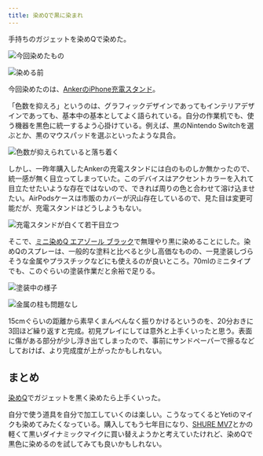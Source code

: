 ```yaml
---
title: 染めQで黒に染まれ
---
```

手持ちのガジェットを染めQで染めた。

![](https://lh6.googleusercontent.com/OaDgnReJV9QLvcJ2TQEX4SWMxEhIMNI9Hy3FjIDRElWi4EIWERJCLsWoN7V6ueMt4Diy3aEjAZ4C1TjGbr4v8n3TE9Fkr9aQSrdoQOnnOFJIex0IO9hSCgQZWGvqkk73u7NOLqwsqHMCCT-jkTWldernoRgwlI5WQQPp5CDuZGVohHEUc9J-9dDW8KaN "今回染めたもの")

![](https://lh5.googleusercontent.com/c3c6IeZeoHRk51Vj4QIjrOVO6nXKXgm2i0musL4vFjeVgYV2Z57oPp9kSgJQAldlGPMu-IyvC6dbj-5sDmF7rP9dqTTVScq-i4yE4H2R0e84qon3yeKtyxFzLXUhXpfxi_7bgK7OsxQPT-ms3Hv8kWRGDS78wFoAIoaJxzl7CXO_7RqySDOrKJq6060F "染める前")

今回染めたのは、[AnkerのiPhone充電スタンド](https://r7kamura.com/articles/2021-09-06-anker-iphone-stand)。

「色数を抑えろ」というのは、グラフィックデザインであってもインテリアデザインであっても、基本中の基本としてよく語られている。自分の作業机でも、使う機器を黒色に統一するよう心掛けている。例えば、黒のNintendo Switchを選ぶとか、黒のマウスパッドを選ぶといったような具合。

![](https://lh6.googleusercontent.com/TtWKiBs4zr9ZSTF7tszjnlpZHIDfJtgrGmH1Rv8amsMnE1V6s925eSTmpSspVDs0Dm3SZvAJMOlFfUqXURD3V6thNnltu7hJq__ZVmLIGvnaE4lVpgIXGYshHlyquBjEyQS1VB9DkSo5S_hDhAhsNqZYPeBfznRjt8pfH8Chv0gLadJ1awGbRi1vcYy8 "色数が抑えられていると落ち着く")

しかし、一昨年購入したAnkerの充電スタンドには白のものしか無かったので、統一感が無く目立ってしまっていた。このデバイスはアクセントカラーを入れて目立たせたいような存在ではないので、できれば周りの色と合わせて溶け込ませたい。AirPodsケースは市販のカバーが沢山存在しているので、見た目は変更可能だが、充電スタンドはどうしようもない。

![](https://lh6.googleusercontent.com/bZqYDPBwoN55CiHTdHSBAMcyNdxe_dsx5ZGTb_A1dKDezxmSZ-YgApoNZXj1jicUl-67QWEC_wNwHhac_JZTy3ZdeNXs1SsNc3VoHc0mpbYVMhrCZLfGWAtElXI1vRhaiCPbB9DF7EkiWJV-2L_d-IjrZ28DHm9iq5bXZWpaUHvgOmo8XZLy5DTJkM6x "充電スタンドが白くて若干目立つ")

そこで、[ミニ染めQ エアゾール ブラック](https://www.amazon.co.jp/dp/B003QMFUKO)で無理やり黒に染めることにした。染めQのスプレーは、一般的な塗料と比べると少し高価なものの、一見塗装しづらそうな金属やプラスチックなどにも使えるのが良いところ。70mlのミニタイプでも、このぐらいの塗装作業だと余裕で足りる。

![](https://lh6.googleusercontent.com/uZJxzHdllKb9OvmplrSB_6tTgI6oQflJdVcbZ7fdJwB3Lxyc6JKOXtamXFHkUiOTawFMHtYwU7IkTsbriT-7yY_wImmEEP4shGwG5qjn_Uzad-NoyoBrdkvX6dFkVRzRtlJBwQnCmIft-RB6NGpvDX-MBUIeiSFplYX1EZ2kmCUw0JZ4R869cqj70TEp "塗装中の様子")

![](https://lh5.googleusercontent.com/dPHmxmb2Mxk2X4dlyHVXK6m8bk2nWQK-_8Nuvc50WyF0-Ulm9oNyyOa-dhiw1epHkibw-H-kE-teD7m18qity2J-sfAcvWkT8_PYG9vWH8iHIwha87RVIGkU09irl1dZFmAxlNUvBjNokbcsazh3En8dmannY817Qt9kTJKFECmafmgPfqvF_WgsFlhz "金属の柱も問題なし")

15cmぐらいの距離から素早くまんべんなく振りかけるというのを、20分おきに3回ほど繰り返すと完成。初見プレイにしては意外と上手くいったと思う。表面に傷がある部分が少し浮き出てしまったので、事前にサンドペーパーで擦るなどしておけば、より完成度が上がったかもしれない。

まとめ
---

[染めQ](https://www.amazon.co.jp/dp/B003QMFUKO)でガジェットを黒く染めたら上手くいった。

自分で使う道具を自分で加工していくのは楽しい。こうなってくるとYetiのマイクも染めてみたくなっている。購入してもう七年目になり、[SHURE MV7](https://www.amazon.co.jp/dp/B08KY7G1GV)とかの軽くて黒いダイナミックマイクに買い替えようかと考えていたけれど、染めQで黒色に染めるのを試してみても良いかもしれない。
